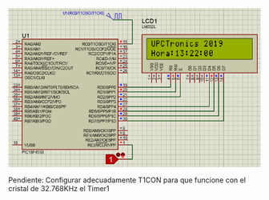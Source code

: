 <img src="Capture.PNG">

Pendiente: Configurar adecuadamente T1CON para que funcione con el cristal de 32.768KHz el Timer1
